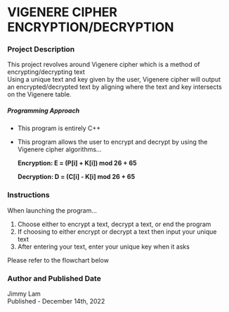 # VIGENERE CIPHER ENCRYPTION/DECRYPTION

### Project Description

This project revolves around Vigenere cipher which is a method of encrypting/decrypting text  
Using a unique text and key given by the user, Vigenere cipher will output an encrypted/decrypted text by aligning where the text and key intersects on the Vigenere table.  

##### Programming Approach

* This program is entirely C++  

* This program allows the user to encrypt and decrypt by using the Vigenere cipher algorithms...  

  **Encryption: E = (P[i] + K[i]) mod 26 + 65**  
  
  **Decryption: D = (C[i] - K[i] mod 26 + 65**  

### Instructions
When launching the program...  
1. Choose either to encrypt a text, decrypt a text, or end the program  
2. If choosing to either encrypt or decrypt a text then input your unique text  
3. After entering your text, enter your unique key when it asks  

Please refer to the flowchart below  
  
  
### Author and Published Date

Jimmy Lam  
Published - December 14th, 2022  



